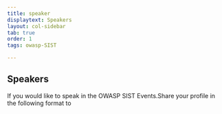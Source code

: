 ```yaml
---
title: speaker
displaytext: Speakers
layout: col-sidebar
tab: true
order: 1
tags: owasp-SIST

---
```

## Speakers

If you would like to speak in the OWASP SIST Events.Share your profile in the following format to

